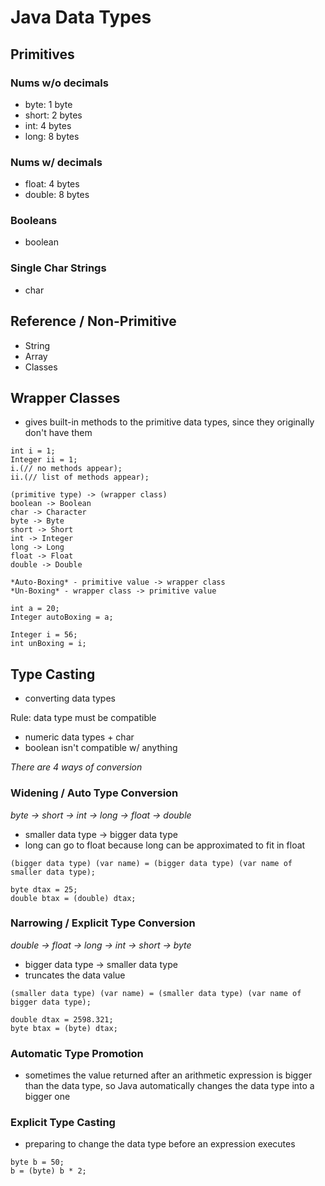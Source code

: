 # Java Data Types
## Primitives
### Nums w/o decimals
- byte: 1 byte
- short: 2 bytes
- int: 4 bytes
- long: 8 bytes  

### Nums w/ decimals
- float: 4 bytes
- double: 8 bytes  

### Booleans
- boolean  

### Single Char Strings
- char  

## Reference / Non-Primitive
- String
- Array
- Classes  

## Wrapper Classes
- gives built-in methods to the primitive data types, since they originally don't have them
```
int i = 1;
Integer ii = 1;
i.(// no methods appear);
ii.(// list of methods appear);

(primitive type) -> (wrapper class)
boolean -> Boolean
char -> Character
byte -> Byte
short -> Short
int -> Integer
long -> Long
float -> Float
double -> Double

*Auto-Boxing* - primitive value -> wrapper class    
*Un-Boxing* - wrapper class -> primitive value  

int a = 20;
Integer autoBoxing = a;

Integer i = 56;
int unBoxing = i;
```  

## Type Casting
- converting data types  

Rule: data type must be compatible
- numeric data types + char
- boolean isn't compatible w/ anything  

*There are 4 ways of conversion*  

### Widening / Auto Type Conversion
*byte -> short -> int -> long -> float -> double*
- smaller data type -> bigger data type
- long can go to float because long can be approximated to fit in float
```
(bigger data type) (var name) = (bigger data type) (var name of smaller data type);

byte dtax = 25;
double btax = (double) dtax;
```

### Narrowing / Explicit Type Conversion
*double -> float -> long -> int -> short -> byte*
- bigger data type -> smaller data type
- truncates the data value
```
(smaller data type) (var name) = (smaller data type) (var name of bigger data type);

double dtax = 2598.321;
byte btax = (byte) dtax;
```

### Automatic Type Promotion
- sometimes the value returned after an arithmetic expression is bigger than the data type, so Java automatically changes the data type into a bigger one  

### Explicit Type Casting
- preparing to change the data type before an expression executes
```
byte b = 50;
b = (byte) b * 2;
```  